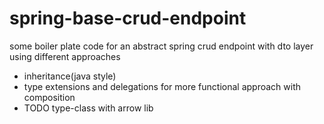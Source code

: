 # spring-base-crud-endpoint

some boiler plate code for an abstract spring crud endpoint with dto layer using different approaches
* inheritance(java style)
* type extensions and delegations for more functional approach with composition
* TODO type-class with arrow lib
